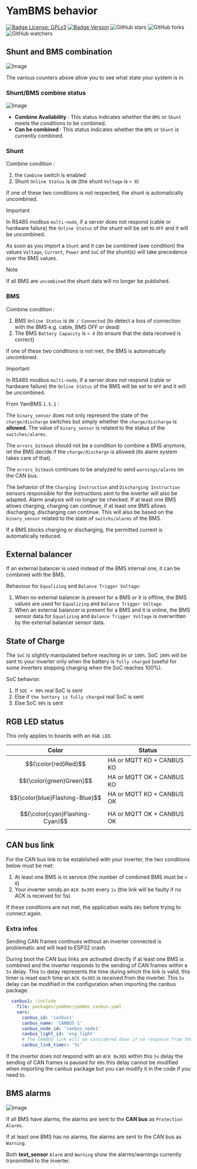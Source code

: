 # YamBMS behavior

[![Badge License: GPLv3](https://img.shields.io/badge/License-GPLv3-brightgreen.svg)](https://www.gnu.org/licenses/gpl-3.0)
[![Badge Version](https://img.shields.io/github/v/release/Sleeper85/esphome-yambms?include_prereleases&color=yellow&logo=DocuSign&logoColor=white)](https://github.com/Sleeper85/esphome-yambms/releases/latest)
![GitHub stars](https://img.shields.io/github/stars/Sleeper85/esphome-yambms)
![GitHub forks](https://img.shields.io/github/forks/Sleeper85/esphome-yambms)
![GitHub watchers](https://img.shields.io/github/watchers/Sleeper85/esphome-yambms)

## Shunt and BMS combination

![Image](../../images/YamBMS_Combine_switch.png "YamBMS_Combine_switch")

The various counters above allow you to see what state your system is in.

### Shunt/BMS combine status

![Image](../../images/YamBMS_Combine_Status.png "YamBMS_Combine_Status")

* **Combine Availability** : This status indicates whether the `BMS` or `Shunt` meets the conditions to be combined.
* **Can be combined** : This status indicates whether the `BMS` or `Shunt` is currently combined.

### Shunt

Combine condition :
1) the `Combine` switch is enabled
2) Shunt `Online Status` is `ON` (the shunt `Voltage` is `> 0`)

If one of these two conditions is not respected, the shunt is automatically uncombined.

> [!IMPORTANT]
> In RS485 modbus `multi-node`, if a server does not respond (cable or hardware failure) the `Online Status` of the shunt will be set to `OFF` and it will be uncombined.

As soon as you import a `Shunt` and it can be combined (see condition) the values ​​`Voltage`, `Current`, `Power` and `SoC` of the shunt(s) will take precedence over the BMS values.

> [!NOTE]
> If all BMS are `uncombined` the shunt data will no longer be published.

### BMS

Combine condition :
1) BMS `Online Status` is `ON / Connected` (to detect a loss of connection with the BMS e.g. cable, BMS OFF or dead)
2) The BMS `Battery Capacity` is `> 0` (to ensure that the data received is correct)

If one of these two conditions is not met, the BMS is automatically uncombined.

> [!IMPORTANT]
> In RS485 modbus `multi-node`, if a server does not respond (cable or hardware failure) the `Online Status` of the BMS will be set to `OFF` and it will be uncombined.

From YamBMS `1.5.1` :

The `binary_sensor` does not only represent the state of the `charge/discharge` switches but simply whether the `charge/discharge` is **allowed**. The value of `binary_sensor` is related to the status of the `switches/alarms`.

The `errors_bitmask` should not be a condition to combine a BMS anymore, let the BMS decide if the `charge/discharge` is allowed (its alarm system takes care of that).

The `errors_bitmask` continues to be analyzed to send `warnings/alarms` on the CAN bus.

The behavior of the `Charging Instruction` and `Discharging Instruction` sensors responsible for the instructions sent to the inverter will also be adapted. Alarm analysis will no longer be checked. If at least one BMS allows charging, charging can continue, if at least one BMS allows discharging, discharging can continue. This will also be based on the `binary_sensor` related to the state of `switchs/alarms` of the BMS.

If a BMS blocks charging or discharging, the permitted current is automatically reduced.

## External balancer

If an external balancer is used instead of the BMS internal one, it can be combined with the BMS.

Behaviour for `Equalizing` and `Balance Trigger Voltage`:

1) When no external balancer is present for a BMS or it is offline, the BMS values are used for `Equalizing` and `Balance Trigger Voltage`.
2) When an external balancer is present for a BMS and it is online, the BMS sensor data for `Equalizing` and `Balance Trigger Voltage` is overwritten by the external balancer sensor data.

## State of Charge

The `SoC` is slightly manipulated before reaching `0%` or `100%`.
SoC `100%` will be sent to your inverter only when the battery is `fully charged` (useful for some inverters stopping charging when the SoC reaches 100%).

SoC behavior:
1) If `SOC < 99%` real SoC is sent
2) Else if `the battery is fully charged` real SoC is sent
3) Else SoC `98%` is sent

## RGB LED status

This only applies to boards with an `RGB LED`.

| Color | Status |
| --- | --- |
| $${\color{red}Red}$$ | HA or MQTT KO + CANBUS KO |
| $${\color{green}Green}$$ | HA or MQTT OK + CANBUS KO |
| $${\color{blue}Flashing-Blue}$$ | HA or MQTT KO + CANBUS OK |
| $${\color{cyan}Flashing-Cyan}$$ | HA or MQTT OK + CANBUS OK |

## CAN bus link

For the CAN bus link to be established with your inverter, the two conditions below must be met:
1) At least one BMS is in service (the number of combined BMS must be `> 0`)
2) Your inverter sends an `ACK 0x305` every `1s` (the link will be faulty if no ACK is received for 5s)

If these conditions are not met, the application waits `60s` before trying to connect again.

### Extra infos

Sending CAN frames continues without an inverter connected is problematic and will lead to ESP32 crash.

During boot the CAN bus links are activated directly if at least one BMS is combined and the inverter responds to the sending of CAN frames within a `5s` delay.
This `5s` delay represents the time during which the link is valid, this timer is reset each time an `ACK 0x305` is received from the inverter.
This `5s` delay can be modified in the configuration when importing the canbus package.

```YAML
  canbus1: !include
    file: packages/yambms/yambms_canbus.yaml
    vars:
      canbus_id: 'canbus1'
      canbus_name: 'CANBUS 1'
      canbus_node_id: 'canbus_node1'
      canbus_light_id: 'esp_light'
      # The CANBUS link will be considered down if no response from the inverter (ID 0x305) for 5s
      canbus_link_timer: '5s'
```

If the inverter does not respond with an `ACK 0x305` within this `5s` delay the sending of CAN frames is paused for `60s` this delay cannot be modified when importing the canbus package but you can modify it in the code if you need to.

## BMS alarms

![Image](../../images/YamBMS_BMS_alarms.png "YamBMS_BMS_alarms")

If all BMS have alarms, the alarms are sent to the **CAN bus** as `Protection Alarms`.

If at least one BMS has no alarms, the alarms are sent to the CAN bus as `Warning`.

Both **text_sensor** `Alarm` and `Warning` show the alarms/warnings currently transmitted to the inverter.
